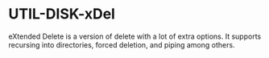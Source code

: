 UTIL-DISK-xDel
==============

eXtended Delete is a version of delete with a lot of extra options. It supports recursing into directories, forced deletion, and piping among others.
